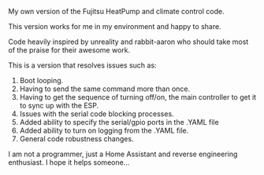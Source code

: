 My own version of the Fujitsu HeatPump and climate control code.

This version works for me in my environment and happy to share.

Code heavily inspired by unreality and rabbit-aaron who should
take most of the praise for their awesome work.

This is a version that resolves issues such as:

1. Boot looping.
2. Having to send the same command more than once.
3. Having to get the sequence of turning off/on, the
   main controller to get it to sync up with the ESP.
4. Issues with the serial code blocking processes.
5. Added ability to specify the serial/gpio ports in the .YAML file
6. Added ability to turn on logging from the .YAML file.
7. General code robustness changes.

I am not a programmer, just a Home Assistant and reverse engineering enthusiast.
I hope it helps someone...
